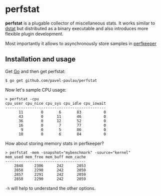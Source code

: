 perfstat
========

**perfstat** is a plugable collector of miscellaneous stats. It works similar to [dstat](https://github.com/dagwieers/dstat) but distributed as a binary executable and also introduces more flexible plugin development.

Most importantly it allows to asynchronously store samples in [perfkeeper](https://github.com/pavel-paulau/perfkeeper)

Installation and usage
----------------------

Get [Go](http://golang.org/doc/install) and then get perfstat:

    $ go get github.com/pavel-paulau/perfstat

Now let's sample CPU usage:

	> perfstat -cpu
	cpu_user cpu_nice cpu_sys cpu_idle cpu_iowait 
	---------------------------------------------
	      11        0       6       83          0 
	      43        0      11       46          0 
	      36        0      12       52          0 
	      16        0       7       77          0 
	       9        0       5       86          0 
	      10        0       6       84          0

How about storing memory stats in perfkeeper?

	> perfstat -mem -snapshot="mybenchmark" -source="kernel"
	mem_used mem_free mem_buff mem_cache 
	------------------------------------
	    2848     2306      242      2053 
	    2858     2290      242      2059 
	    2857     2291      242      2059 
	    2858     2290      242      2059 

`-h` will help to understand the other options.
